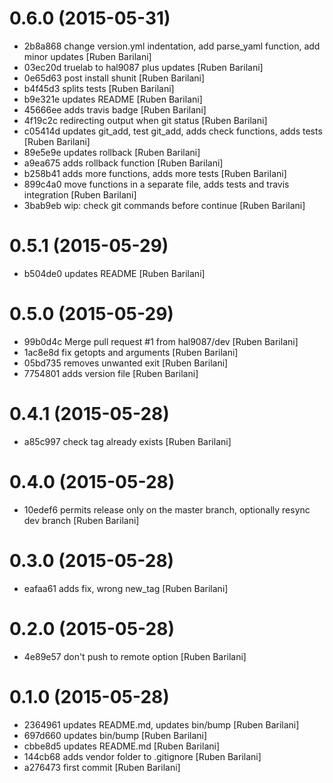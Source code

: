 # 0.6.0 (2015-05-31)

- 2b8a868 change version.yml indentation, add parse_yaml function, add minor updates [Ruben Barilani]
- 03ec20d truelab to hal9087 plus updates [Ruben Barilani]
- 0e65d63 post install shunit [Ruben Barilani]
- b4f45d3 splits tests [Ruben Barilani]
- b9e321e updates README [Ruben Barilani]
- 45666ee adds travis badge [Ruben Barilani]
- 4f19c2c redirecting output when git status [Ruben Barilani]
- c05414d updates git_add, test git_add, adds check functions, adds tests [Ruben Barilani]
- 89e5e9e updates rollback [Ruben Barilani]
- a9ea675 adds rollback function [Ruben Barilani]
- b258b41 adds more functions, adds more tests [Ruben Barilani]
- 899c4a0 move functions in a separate file, adds tests and travis integration [Ruben Barilani]
- 3bab9eb wip: check git commands before continue [Ruben Barilani]


# 0.5.1 (2015-05-29)

- b504de0 updates README [Ruben Barilani]


# 0.5.0 (2015-05-29)

- 99b0d4c Merge pull request #1 from hal9087/dev [Ruben Barilani]
- 1ac8e8d fix getopts and arguments [Ruben Barilani]
- 05bd735 removes unwanted exit [Ruben Barilani]
- 7754801 adds version file [Ruben Barilani]


# 0.4.1 (2015-05-28)

- a85c997 check tag already exists [Ruben Barilani]


# 0.4.0 (2015-05-28)

- 10edef6 permits release only on the master branch, optionally resync dev branch [Ruben Barilani]


# 0.3.0 (2015-05-28)

- eafaa61 adds fix, wrong new_tag [Ruben Barilani]


# 0.2.0 (2015-05-28)

- 4e89e57 don't push to remote option [Ruben Barilani]


# 0.1.0 (2015-05-28)

- 2364961 updates README.md, updates bin/bump [Ruben Barilani]
- 697d660 updates bin/bump [Ruben Barilani]
- cbbe8d5 updates README.md [Ruben Barilani]
- 144cb68 adds vendor folder to .gitignore [Ruben Barilani]
- a276473 first commit [Ruben Barilani]
